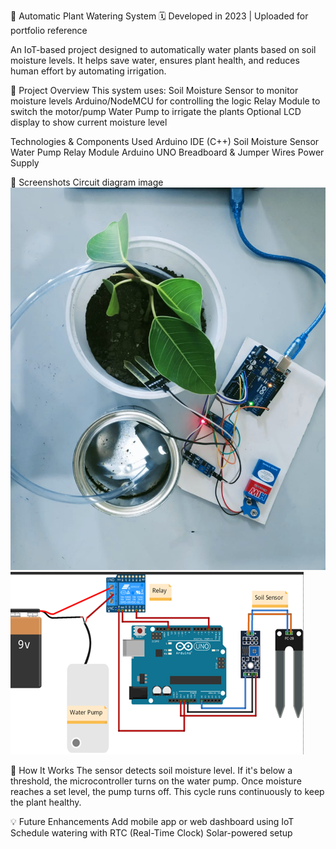 🌱 Automatic Plant Watering System
🗓️ Developed in 2023 | Uploaded for portfolio reference

An IoT-based project designed to automatically water plants based on soil moisture levels. It helps save water, ensures plant health, and reduces human effort by automating irrigation.

📌 Project Overview
This system uses:
Soil Moisture Sensor to monitor moisture levels
Arduino/NodeMCU for controlling the logic
Relay Module to switch the motor/pump
Water Pump to irrigate the plants
Optional LCD display to show current moisture level

Technologies & Components Used
Arduino IDE (C++)
Soil Moisture Sensor
Water Pump
Relay Module
Arduino UNO
Breadboard & Jumper Wires
Power Supply

📸 Screenshots
Circuit diagram image
![Plant Image](https://raw.githubusercontent.com/sadhana79/Automatic-Plant-Watering-System/main/plant.jpeg)
![Circuit Diagram](https://raw.githubusercontent.com/sadhana79/Automatic-Plant-Watering-System/main/circuit%20diagram.png)

📖 How It Works
The sensor detects soil moisture level.
If it's below a threshold, the microcontroller turns on the water pump.
Once moisture reaches a set level, the pump turns off.
This cycle runs continuously to keep the plant healthy.

💡 Future Enhancements
Add mobile app or web dashboard using IoT
Schedule watering with RTC (Real-Time Clock)
Solar-powered setup

